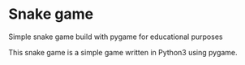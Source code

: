 # Snake game
Simple snake game build with pygame for educational purposes


This snake game is a simple game written in Python3 using pygame.